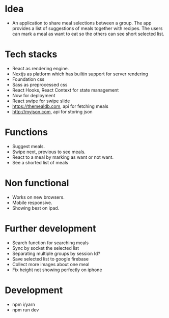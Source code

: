 # Idea
- An application to share meal selections between a group. The app provides a list of suggestions of meals together with recipes. The users can mark a meal as want to eat so the others can see short selected list.

# Tech stacks
- React as rendering engine.
- Nextjs as platform which has builtin support for server rendering
- Foundation css
- Sass as preprocessed css
- React Hooks, React Context for state management
- Now for deployment
- React swipe for swipe slide
- https://themealdb.com, api for fetching meals
- http://myjson.com, api for storing json

# Functions
- Suggest meals.
- Swipe next, previous to see meals.
- React to a meal by marking as want or not want.
- See a shorted list of meals

# Non functional
- Works on new browsers.
- Mobile responsive.
- Showing best on ipad.

# Further development
- Search function for searching meals
- Sync by socket the selected list
- Separating multiple groups by session Id?
- Save selected list to google firebase
- Collect more images about one meal
- Fix height not showing perfectly on iphone

# Development
- npm i/yarn
- npm run dev